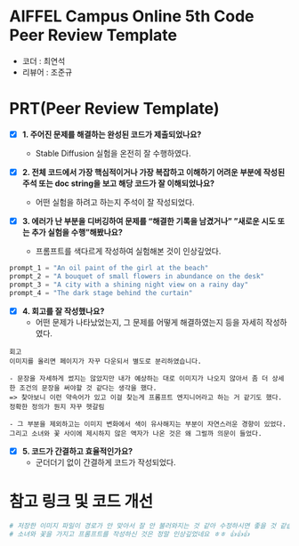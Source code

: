 # AIFFEL Campus Online 5th Code Peer Review Template
- 코더 : 최연석
- 리뷰어 : 조준규


# PRT(Peer Review Template)
- [X]  **1. 주어진 문제를 해결하는 완성된 코드가 제출되었나요?**
    - Stable Diffusion 실험을 온전히 잘 수행하였다.
    
- [X]  **2. 전체 코드에서 가장 핵심적이거나 가장 복잡하고 이해하기 어려운 부분에 작성된 
  주석 또는 doc string을 보고 해당 코드가 잘 이해되었나요?**
    - 어떤 실험을 하려고 하는지 주석이 잘 작성되었다.
  
- [X]  **3. 에러가 난 부분을 디버깅하여 문제를 “해결한 기록을 남겼거나” 
  ”새로운 시도 또는 추가 실험을 수행”해봤나요?**
    - 프롬프트를 색다르게 작성하여 실험해본 것이 인상깊었다.
```python
prompt_1 = "An oil paint of the girl at the beach"
prompt_2 = "A bouquet of small flowers in abundance on the desk"
prompt_3 = "A city with a shining night view on a rainy day"
prompt_4 = "The dark stage behind the curtain"
```
  
- [X]  **4. 회고를 잘 작성했나요?**
    - 어떤 문제가 나타났었는지, 그 문제를 어떻게 해결하였는지 등을 자세히 작성하였다.
```
회고
이미지를 올리면 페이지가 자꾸 다운되서 별도로 분리하였습니다.

- 문장을 자세하게 썼지는 않았지만 내가 예상하는 대로 이미지가 나오지 않아서 좀 더 상세한 조건의 문장을 써야할 것 같다는 생각을 했다.
=> 찾아보니 이런 약속어가 있고 이걸 찾는게 프롬프트 엔지니어라고 하는 거 같기도 했다. 정확한 정의가 뭔지 자꾸 헷갈림

- 그 부분을 제외하고는 이미지 변화에서 색이 유사해지는 부분이 자연스러운 경향이 있었다.
그리고 소녀와 꽃 사이에 제시하지 않은 액자가 나온 것은 왜 그럴까 의문이 들었다.
```
    
- [X]  **5. 코드가 간결하고 효율적인가요?**
    - 군더더기 없이 간결하게 코드가 작성되었다.


# 참고 링크 및 코드 개선
```python
# 저장한 이미지 파일이 경로가 안 맞아서 잘 안 불러와지는 것 같아 수정하시면 좋을 것 같습니다.
# 소녀와 꽃을 가지고 프롬프트를 작성하신 것은 정말 인상깊었네요 ㅎㅎ 👍👍👍
```
